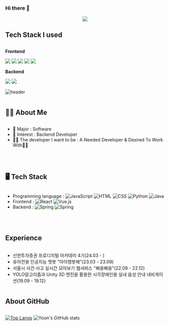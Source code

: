 ### Hi there 👋


<div align="center">
  <img src="https://capsule-render.vercel.app/api?type=waving&color=5D75F9&height=300&section=header&text=Welcome%20to%20Yoon's%20Github!&animation=fadeIn&fontSize=50" />
</div>



## Tech Stack I used
<div style="display:flex; flex-direction:column; align-items:flex-start;">
    <!-- Frontend -->
    <p><strong>Frontend</strong></p>
    <div>
        <img src="https://img.shields.io/badge/html5-E34F26?style=flat-square&logo=html5&logoColor=white"> 
        <img src="https://img.shields.io/badge/css-1572B6?style=flat-square&logo=css3&logoColor=white"> 
        <img src="https://img.shields.io/badge/javascript-F7DF1E?style=flat-square&logo=javascript&logoColor=black">
        <img src="https://img.shields.io/badge/React-61DAFB?style=flat-square&logo=react&logoColor=black">
        <img src="https://img.shields.io/badge/Ajax-00758F?style=flat-square&logo=ajax&logoColor=white">
    </div>
    <!-- Backend -->
    <p><strong>Backend</strong></p>
    <div>
        <img src="https://img.shields.io/badge/Java-007396?style=for-the-badge&logo=Java&logoColor=white"> 
        <img src="https://img.shields.io/badge/Python-3776AB?style=for-the-badge&logo=python&logoColor=white"> 
    </div>
    
    
![header](https://capsule-render.vercel.app/api?type=waving&color=FFFF99&height=300&section=header&text=Hi👋%20I'm%20seohee&fontSize=50&animation=fadeIn&fontAlignY=30&desc=🐥Consistently%20Growing%20Developer🤓&descAlignY=51&descAlign=50)


## 🙋‍♀️ About Me
- 🔭 Major : Software
- 🌱 Interest : Backend Developer
- 👩‍💻 The developer I want to be : A Needed Developer & Desired To Work With💁‍♀️

<br>
<br>

## 🖥️ Tech Stack
- Programming language : ![JavaScript](https://img.shields.io/badge/-JavaScript-F7DF1E?style=flat&logo=JavaScript&logoColor=black) ![HTML](https://img.shields.io/badge/-HTML-E34F26?style=flat&logo=HTML5&logoColor=white) ![CSS](https://img.shields.io/badge/-CSS-1572B6?style=flat&logo=CSS3&logoColor=white) ![Python](https://img.shields.io/badge/-Python-3776AB?style=flat&logo=Python&logoColor=white) ![Java](https://img.shields.io/badge/-Java-007396?style=flat&logo=Java&logoColor=white)
- Frontend : ![React](https://img.shields.io/badge/-React-61DAFB?style=flat&logo=React&logoColor=white) ![Vue.js](https://img.shields.io/badge/-Vue.js-4FC08D?style=flat&logo=Vue.js&logoColor=white)
- Backend : ![Spring](https://img.shields.io/badge/-Node.js-339933?style=flat&logo=Node.js&logoColor=white) ![Spring](https://img.shields.io/badge/-Spring-6DB33F?style=flat&logo=Spring&logoColor=white)



<br>
<br>
    
## Experience
- 신한투자증권 프로디지털 아카데미 4기(24.03 - )
- 유아전용 인공지능 챗봇 "아이행봇해"(23.03 - 23.09)
- 서울시 사건·사고 실시간 모아보기 웹서비스 "삐용삐용"(22.09 - 22.12)
- YOLO알고리즘과 Unity 3D 엔진을 활용한 시각장애인용 실내 음성 안내 내비게이션(19.09 - 19.12)

    
    
    


## About GitHub

[![Top Langs](https://github-readme-stats.vercel.app/api/top-langs/?username=seohee99&layout=compact)](https://github.com/Yoon-97/github-readme-stats)
![Yoon's GitHub stats](https://github-readme-stats.vercel.app/api?username=Yoon-97&show_icons=true&theme=radical)
